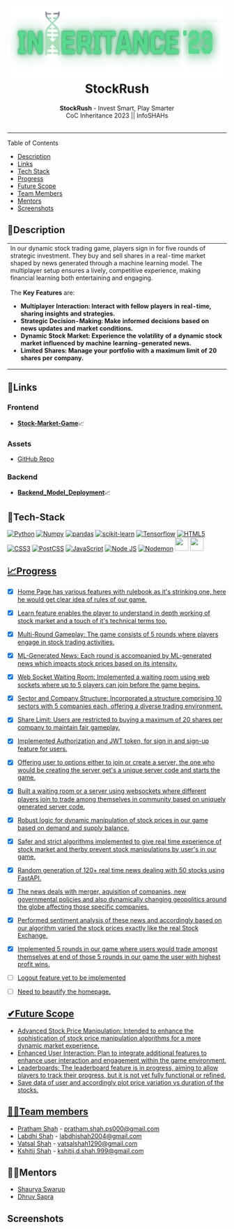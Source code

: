 <h1 align="center">
  <a href="https://github.com/CommunityOfCoders/Inheritance-2023">
    <img src="./Untitled.png" alt="CoC Inheritance 2023" width="500" height="166">
  </a>
  <br>
  StockRush
</h1>

<div align="center">
   <strong>StockRush</strong> - Invest Smart, Play Smarter<br>
  CoC Inheritance 2023 || InfoSHAHs <br> <br>
</div>
<hr>


<summary>Table of Contents</summary>

- [Description](#description)
- [Links](#links)
- [Tech Stack](#tech-stack)
- [Progress](#progress)
- [Future Scope](#future-scope)
- [Team Members](#team-members)
- [Mentors](#mentors)
- [Screenshots](#screenshots)


## 📝Description
  <table>
  <tr>
    <td>
In our dynamic stock trading game, players sign in for five rounds of strategic investment. They buy and sell shares in a real-time market shaped by news generated through a machine learning model. The multiplayer setup ensures a lively, competitive experience, making financial learning both entertaining and engaging.
<br><br>
      The <strong>Key Features</strong> are:
      <ul>
<li> <b>Multiplayer Interaction: Interact with fellow players in real-time, sharing insights and strategies.
</b> 
<li> <b>Strategic Decision-Making: Make informed decisions based on news updates and market conditions.
</b>
<li> <b>Dynamic Stock Market: Experience the volatility of a dynamic stock market influenced by machine learning-generated news.
<li>Limited Shares: Manage your portfolio with a maximum limit of 20 shares per company.</li></b> 



     
  </tr>
  </table>

  ## 🔗Links

### Frontend
- [**Stock-Market-Game**](https://github.com/kshitijdshah99/Inheritance-Stock_Market_Game/tree/Labdhi)📈

### Assets
- [GitHub Repo](https://github.com/kshitijdshah99/Inheritance-Stock_Market_Game)

### Backend
- [**Backend_Model_Deployment**](https://github.com/kshitijdshah99/Inheritance-Stock_Market_Game/tree/Kshitij)📈

## 🤖Tech-Stack
<a href="https://www.python.org/" title="Python"><img src="https://github.com/get-icon/geticon/raw/master/icons/python.svg" alt="Python" width="31px" height="31px"></a>
<a href="https://numpy.org/" title="Numpy"><img src="https://github.com/get-icon/geticon/blob/master/icons/numpy-icon.svg" alt="Numpy" width="31px" height="31px"></a>
<a href="https://pandas.pydata.org/" title="pandas"><img src="https://github.com/get-icon/geticon/raw/master/icons/pandas-icon.svg" alt="pandas" width="31px" height="31px"></a>
<a href="https://scikit-learn.org/stable/" title="scikit-learn"><img src="https://scikit-learn.org/stable/_static/scikit-learn-logo-small.png" alt="scikit-learn" width="71px" height="31px"></a>
<a href="https://www.tensorflow.org/" title="Tensorflow"><img src="https://github.com/get-icon/geticon/raw/master/icons/tensorflow.svg" alt="Tensorflow" width="31px" height="31px"></a>
<a href="https://www.w3.org/TR/html5/" title="HTML5"><img src="https://github.com/get-icon/geticon/raw/master/icons/html-5.svg" alt="HTML5" width="31px" height="31px"></a>
<a href="https://www.w3.org/TR/CSS/" title="CSS3"><img src="https://github.com/get-icon/geticon/raw/master/icons/css-3.svg" alt="CSS3" width="31px" height="31px"></a>
<a href="https://postcss.org/" title="PostCSS"><img src="https://github.com/get-icon/geticon/blob/master/icons/postcss.svg" alt="PostCSS" width="31px" height="31px"></a>
<a href="https://developer.mozilla.org/en-US/docs/Web/JavaScript" title="JavaScript"><img src="https://github.com/get-icon/geticon/raw/master/icons/javascript.svg" alt="JavaScript" width="31px" height="31px"></a>
<a href="https://nodejs.org/en/" title="Node JS"><img src="https://github.com/get-icon/geticon/blob/master/icons/nodejs-icon.svg" alt="Node JS" width="31px" height="31px"></a>
<a href="https://nodemon.io/" title="Nodemon"><img src="https://github.com/get-icon/geticon/blob/master/icons/nodemon.svg" alt="Nodemon" width="31px" height="31px"></a>
<a href="https://reactjs.org/" title="React"><img src="https://github.com/get-icon/geticon/raw/master/icons/react.svg" alt="" width="31px" height="31px"></a>
<a href="https://expressjs.com/" title="Express"><img src="https://github.com/get-icon/geticon/raw/master/icons/express.svg" alt="" width="31px" height="31px"></a>
<a href="postman">
<a href="fastapi">
## 📈Progress
- [x] Home Page has various features with rulebook as it's strinking one, here he would get clear idea of rules of our game.
- [x] Learn feature enables the player to understand in depth working of stock market and a touch of it's technical terms too.
- [x] Multi-Round Gameplay: The game consists of 5 rounds where players engage in stock trading activities.  
- [x] ML-Generated News: Each round is accompanied by ML-generated news which impacts stock prices based on its intensity.
- [x] Web Socket Waiting Room: Implemented a waiting room using web sockets where up to 5 players can join before the game begins.
- [x] Sector and Company Structure: Incorporated a structure comprising 10 sectors with 5 companies each, offering a diverse trading environment.
- [x] Share Limit: Users are restricted to buying a maximum of 20 shares per company to maintain fair gameplay.
- [x] Implemented Authorization and JWT token, for sign in and sign-up feature for users.
- [x] Offering user to options either to join or create a server, the one who would be creating the server get's a unique server code and starts the game.
- [x] Built a waiting room or a server using websockets where different players join to trade among themselves in community based on uniquely generated server code.
- [x] Robust logic for dynamic manipulation of stock prices in our game based on demand and supply balance.
- [x] Safer and strict algorithms implemented to give real time experience of stock market and therby prevent stock manipulations by user's in our game.
- [x] Random generation of 120+ real time news dealing with 50 stocks using FastAPI.
- [x] The news deals with merger, aquisition of companies, new governmental policies and also dynamically changing geopolitics around the globe affecting those specific companies.
- [x] Performed sentiment analysis of these news and accordingly based on our algorithm varied the stock prices exactly like the real Stock Exchange.
- [x] Implemented 5 rounds in our game where users would trade amongst themselves at end of those 5 rounds in our game the user with highest profit wins.
- [ ] Logout feature yet to be implemented
- [ ] Need to beautify the homepage.


## ✔Future Scope
- Advanced Stock Price Manipulation: Intended to enhance the sophistication of stock price manipulation algorithms for a more dynamic market experience.
- Enhanced User Interaction: Plan to integrate additional features to enhance user interaction and engagement within the game environment.
- Leaderboards: The leaderboard feature is in progress, aiming to allow players to track their progress, but it is not yet fully functional or refined.
- Save data of user and accordingly plot price variation vs duration of the stocks.


## 👩‍💻Team members

- [Pratham Shah](https://github.com/prathamcoders) - pratham.shah.ps000@gmail.com
- [Labdhi Shah](https://github.com/) - labdhishah2004@gmail.com
- [Vatsal Shah](https://github.com/VSCODER00) - vatsalshah1290@gmail.com
- [Kshitij Shah](https://github.com/kshitijdshah99) - kshitij.d.shah.999@gmail.com

## 👨‍🏫Mentors

- [Shaurya Swarup](https://github.com/)
- [Dhruv Sapra](https://github.com/)

## Screenshots

